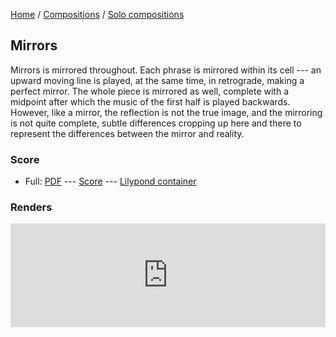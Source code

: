 [Home](/) / [Compositions](/compositions) / [Solo compositions](/compositions/solo)

## Mirrors

Mirrors is mirrored throughout. Each phrase is mirrored within its cell --- an upward moving line is played, at the same time, in retrograde, making a perfect mirror. The whole piece is mirrored as well, complete with a midpoint after which the music of the first half is played backwards. However, like a mirror, the reflection is not the true image, and the mirroring is not quite complete, subtle differences cropping up here and there to represent the differences between the mirror and reality.

### Score

* Full: [PDF](Mirrors.pdf) --- [Score](_Mirrors.ly) --- [Lilypond container](Mirrors.ly)

### Renders

<iframe width="100%" height="166" scrolling="no" frameborder="no" src="https://w.soundcloud.com/player/?url=https%3A//api.soundcloud.com/tracks/307286186&amp;color=ff5500&amp;auto_play=false&amp;hide_related=false&amp;show_comments=true&amp;show_user=true&amp;show_reposts=false"></iframe>
